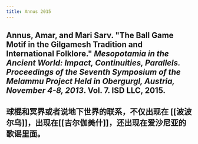 ```yaml
---
title: Annus 2015
---
```


## Annus, Amar, and Mari Sarv. "The Ball Game Motif in the Gilgamesh Tradition and International Folklore." _Mesopotamia in the Ancient World: Impact, Continuities, Parallels. Proceedings of the Seventh Symposium of the Melammu Project Held in Obergurgl, Austria, November 4-8, 2013_. Vol. 7. ISD LLC, 2015.
## 球棍和冥界或者说地下世界的联系，不仅出现在 [[波波尔乌]]，出现在[[吉尔伽美什]]，还出现在爱沙尼亚的歌谣里面。
##
